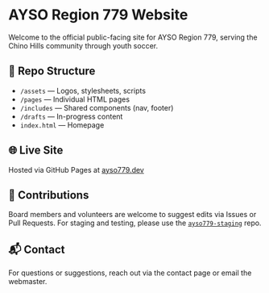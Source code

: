 # AYSO Region 779 Website

Welcome to the official public-facing site for AYSO Region 779, serving the Chino Hills community through youth soccer.

## 📁 Repo Structure

- `/assets` — Logos, stylesheets, scripts
- `/pages` — Individual HTML pages
- `/includes` — Shared components (nav, footer)
- `/drafts` — In-progress content
- `index.html` — Homepage

## 🌐 Live Site

Hosted via GitHub Pages at [ayso779.dev](https://ayso779.dev)

## 🤝 Contributions

Board members and volunteers are welcome to suggest edits via Issues or Pull Requests. For staging and testing, please use the [`ayso779-staging`](https://github.com/YOURUSERNAME/ayso779-staging) repo.

## 📬 Contact

For questions or suggestions, reach out via the contact page or email the webmaster.
